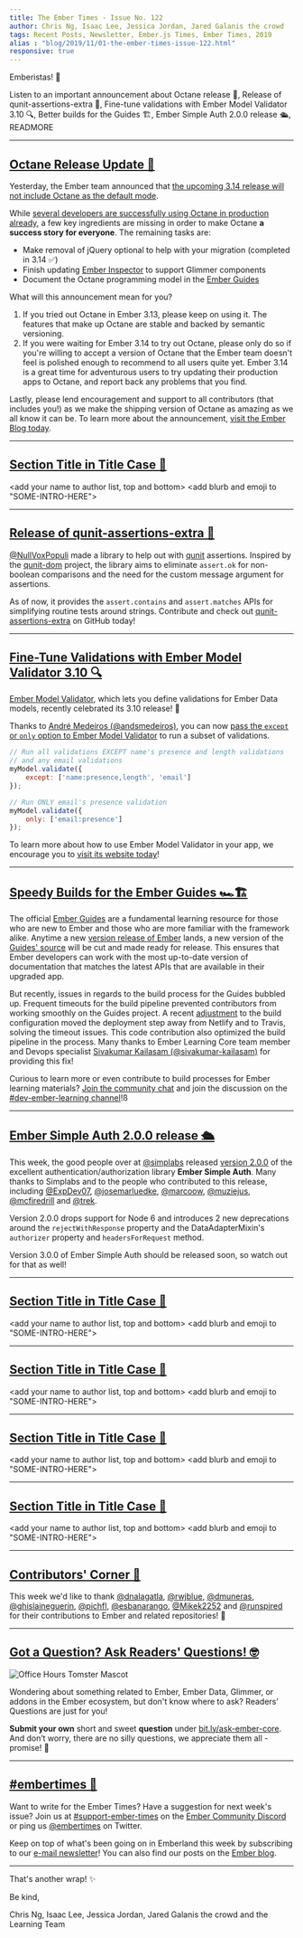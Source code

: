 ```yaml
---
title: The Ember Times - Issue No. 122
author: Chris Ng, Isaac Lee, Jessica Jordan, Jared Galanis the crowd
tags: Recent Posts, Newsletter, Ember.js Times, Ember Times, 2019
alias : "blog/2019/11/01-the-ember-times-issue-122.html"
responsive: true
---
```


<SAYING-HELLO-IN-YOUR-FAVORITE-LANGUAGE> Emberistas! 🐹

<SOME-INTRO-HERE-TO-KEEP-THEM-SUBSCRIBERS-READING>
Listen to an important announcement about Octane release 📝,
Release of qunit-assertions-extra 🎉,
Fine-tune validations with Ember Model Validator 3.10 🔍,
Better builds for the Guides 🏗,
Ember Simple Auth 2.0.0 release 🛳,
READMORE

---

## [Octane Release Update 📝](https://blog.emberjs.com/2019/10/31/octane-release-update.html)

Yesterday, the Ember team announced that [the upcoming 3.14 release will not include Octane as the default mode](https://blog.emberjs.com/2019/10/31/octane-release-update.html).

While [several developers are successfully using Octane in production already](https://twitter.com/mixonic/status/1180494661938552832), a few key ingredients are missing in order to make Octane **a success story for everyone**. The remaining tasks are:

- Make removal of jQuery optional to help with your migration (completed in 3.14 ✅)
- Finish updating [Ember Inspector](https://github.com/emberjs/ember-inspector) to support Glimmer components
- Document the Octane programming model in the [Ember Guides](https://octane-guides-preview.emberjs.com/release/)

What will this announcement mean for you?

1. If you tried out Octane in Ember 3.13, please keep on using it. The features that make up Octane are stable and backed by semantic versioning.
2. If you were waiting for Ember 3.14 to try out Octane, please only do so if you're willing to accept a version of Octane that the Ember team doesn't feel is polished enough to recommend to all users quite yet. Ember 3.14 is a great time for adventurous users to try updating their production apps to Octane, and report back any problems that you find.

Lastly, please lend encouragement and support to all contributors (that includes you!) as we make the shipping version of Octane as amazing as we all know it can be. To learn more about the announcement, [visit the Ember Blog today](https://blog.emberjs.com/2019/10/31/octane-release-update.html).

---

## [Section Title in Title Case 🐹](#section-url)

<change section title emoji>
<consider adding some bold to your paragraph>

<add your name to author list, top and bottom>
<add blurb and emoji to "SOME-INTRO-HERE">

---

## [Release of qunit-assertions-extra 🎉](https://twitter.com/nullvoxpopuli/status/1189308094972616706)

[@NullVoxPopuli](https://github.com/NullVoxPopuli) made a library to help out with [qunit](https://github.com/emberjs/ember-qunit) assertions. Inspired by the [qunit-dom](https://github.com/simplabs/qunit-dom) project, the library aims to eliminate `assert.ok` for non-boolean comparisons and the need for the custom message argument for assertions.

As of now, it provides the `assert.contains` and `assert.matches` APIs for simplifying routine tests around strings. Contribute and check out [qunit-assertions-extra](https://github.com/NullVoxPopuli/qunit-assertions-extra) on GitHub today!

---

## [Fine-Tune Validations with Ember Model Validator 3.10 🔍](https://twitter.com/esbanarango/status/1189759579493679106)

[Ember Model Validator](https://github.com/esbanarango/ember-model-validator), which lets you define validations for Ember Data models, recently celebrated its 3.10 release! 🎉

Thanks to [André Medeiros (@andsmedeiros)](https://github.com/andsmedeiros), you can now [pass the `except` or `only` option to Ember Model Validator](https://github.com/esbanarango/ember-model-validator#usage) to run a subset of validations.

```javascript
// Run all validations EXCEPT name's presence and length validations
// and any email validations
myModel.validate({
    except: ['name:presence,length', 'email']
});

// Run ONLY email's presence validation
myModel.validate({
    only: ['email:presence']
});
```

To learn more about how to use Ember Model Validator in your app, we encourage you to [visit its website today](https://esbanarango.github.io/ember-model-validator)!

---

## [Speedy Builds for the Ember Guides 🏎🏗](https://github.com/ember-learn/guides-source/pull/1051)

The official [Ember Guides](https://guides.emberjs.com/release/) are a fundamental learning resource for those who are new to Ember and those who are more familiar with the framework alike. Anytime a new [version release of Ember](https://emberjs.com/releases/) lands, a new version of the [Guides' source](https://github.com/ember-learn/guides-source) will be cut and made ready for release. This ensures that Ember developers can work with the most up-to-date version of documentation that matches the latest APIs that are available in their upgraded app.

But recently, issues in regards to the build process for the Guides bubbled up. Frequent timeouts for the build pipeline prevented contributors from working smoothly on the Guides project. A recent [adjustment](https://github.com/ember-learn/guides-source/pull/1051) to the build configuration moved the deployment step away from Netlify and to Travis, solving the timeout issues. This code contribution also optimized the build pipeline in the process. Many thanks to Ember Learning Core team member and Devops specialist [Sivakumar Kailasam (@sivakumar-kailasam)](https://github.com/sivakumar-kailasam) for providing this fix!

Curious to learn more or even contribute to build processes for Ember learning materials? [Join the community chat](https://discord.gg/emberjs) and join the discussion on the [#dev-ember-learning channel](https://discordapp.com/channels/480462759797063690/480777444203429888)!ß

---

## [Ember Simple Auth 2.0.0 release 🛳](https://twitter.com/simplabs/status/1189264438026747907)

This week, the good people over at [@simplabs](https://github.com/simplabs) released [version 2.0.0](https://github.com/simplabs/ember-simple-auth/releases/tag/2.0.0) of the excellent authentication/authorization library **Ember Simple Auth**. Many thanks to Simplabs and to the people who contributed to this release, including [@ExpDev07](https://github.com/ExpDev07), [@josemarluedke](http://github.com/josemarluedke), [@marcoow](https://github.com/marcoow), [@muziejus](https://github.com/muziejus), [@mcfiredrill](https://github.com/mcfiredrill) and [@trek](https://github.com/trek).

Version 2.0.0 drops support for Node 6 and introduces 2 new deprecations around the `rejectWithResponse` property and the DataAdapterMixin's `authorizer` property and `headersForRequest` method.

Version 3.0.0 of Ember Simple Auth should be released soon, so watch out for that as well!

---

## [Section Title in Title Case 🐹](#section-url)

<change section title emoji>
<consider adding some bold to your paragraph>

<add your name to author list, top and bottom>
<add blurb and emoji to "SOME-INTRO-HERE">

---

## [Section Title in Title Case 🐹](#section-url)

<change section title emoji>
<consider adding some bold to your paragraph>

<add your name to author list, top and bottom>
<add blurb and emoji to "SOME-INTRO-HERE">

---

## [Section Title in Title Case 🐹](#section-url)

<change section title emoji>
<consider adding some bold to your paragraph>

<add your name to author list, top and bottom>
<add blurb and emoji to "SOME-INTRO-HERE">

---

## [Section Title in Title Case 🐹](#section-url)

<change section title emoji>
<consider adding some bold to your paragraph>

<add your name to author list, top and bottom>
<add blurb and emoji to "SOME-INTRO-HERE">

---

## [Contributors' Corner 👏](https://guides.emberjs.com/release/contributing/repositories/)

<p>This week we'd like to thank <a href="https://github.com/dnalagatla" target="gh-user">@dnalagatla</a>, <a href="https://github.com/rwjblue" target="gh-user">@rwjblue</a>, <a href="https://github.com/dmuneras" target="gh-user">@dmuneras</a>, <a href="https://github.com/ghislaineguerin" target="gh-user">@ghislaineguerin</a>, <a href="https://github.com/pichfl" target="gh-user">@pichfl</a>, <a href="https://github.com/esbanarango" target="gh-user">@esbanarango</a>, <a href="https://github.com/Mikek2252" target="gh-user">@Mikek2252</a> and <a href="https://github.com/runspired" target="gh-user">@runspired</a>  for their contributions to Ember and related repositories! 💖</p>

---

## [Got a Question? Ask Readers' Questions! 🤓](https://docs.google.com/forms/d/e/1FAIpQLScqu7Lw_9cIkRtAiXKitgkAo4xX_pV1pdCfMJgIr6Py1V-9Og/viewform)

<div class="blog-row">
  <img class="float-right small transparent padded" alt="Office Hours Tomster Mascot" title="Readers' Questions" src="/images/tomsters/officehours.png" />

  <p>Wondering about something related to Ember, Ember Data, Glimmer, or addons in the Ember ecosystem, but don't know where to ask? Readers’ Questions are just for you!</p>

  <p><strong>Submit your own</strong> short and sweet <strong>question</strong> under <a href="https://bit.ly/ask-ember-core" target="rq">bit.ly/ask-ember-core</a>. And don’t worry, there are no silly questions, we appreciate them all - promise! 🤞</p>
</div>

---

## [#embertimes 📰](https://blog.emberjs.com/tags/newsletter.html)

Want to write for the Ember Times? Have a suggestion for next week's issue? Join us at [#support-ember-times](https://discordapp.com/channels/480462759797063690/485450546887786506) on the [Ember Community Discord](https://discordapp.com/invite/zT3asNS) or ping us [@embertimes](https://twitter.com/embertimes) on Twitter.

Keep on top of what's been going on in Emberland this week by subscribing to our [e-mail newsletter](https://the-emberjs-times.ongoodbits.com/)! You can also find our posts on the [Ember blog](https://emberjs.com/blog/tags/newsletter.html).

---

That's another wrap! ✨

Be kind,

Chris Ng, Isaac Lee, Jessica Jordan, Jared Galanis the crowd and the Learning Team
